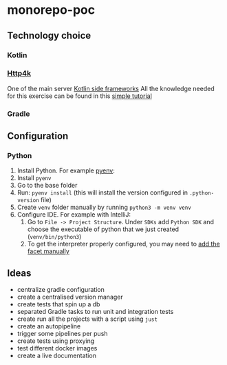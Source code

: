 # monorepo-poc

## Technology choice

### Kotlin

### [Http4k](https://www.http4k.org/)

One of the main
server [Kotlin side frameworks](https://kotlinlang.org/docs/server-overview.html#frameworks-for-server-side-development-with-kotlin)
All the knowledge needed for this exercise can be found in
this [simple tutorial](https://www.youtube.com/watch?v=FVvn-aFO--Q&ab_channel=DmitryKandalov)

### Gradle


## Configuration

### Python

1. Install Python. For example [pyenv](https://github.com/pyenv/pyenv):
  1. Install `pyenv`
  2. Go to the base folder
  3. Run: `pyenv install` (this will install the version configured in `.python-version` file)
2. Create `venv` folder manually by running `python3 -m venv venv`
3. Configure IDE. For example with IntelliJ:
   1. Go to `File -> Project Structure`. Under `SDKs` add `Python SDK` and choose the executable of python
   that we just created (`venv/bin/python3`)
   2. To get the interpreter properly configured, you may need to [add the facet manually](https://www.jetbrains.com/help/idea/adding-support-for-frameworks-and-technologies.html#manually-add-facet-to-module)

## Ideas

- centralize gradle configuration
- create a centralised version manager
- create tests that spin up a db
- separated Gradle tasks to run unit and integration tests
- create run all the projects with a script using `just`
- create an autopipeline
- trigger some pipelines per push
- create tests using proxying
- test different docker images
- create a live documentation
